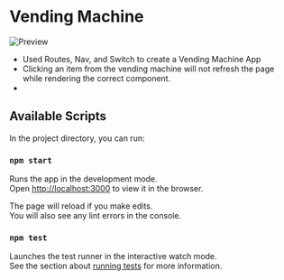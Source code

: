 # Vending Machine
![Preview](/src/vendingMachine.gif)

- Used Routes, Nav, and Switch to create a Vending Machine App
- Clicking an item from the vending machine will not refresh the page while rendering the correct component. 
- 
## Available Scripts

In the project directory, you can run:

### `npm start`

Runs the app in the development mode.\
Open [http://localhost:3000](http://localhost:3000) to view it in the browser.

The page will reload if you make edits.\
You will also see any lint errors in the console.

### `npm test`

Launches the test runner in the interactive watch mode.\
See the section about [running tests](https://facebook.github.io/create-react-app/docs/running-tests) for more information.
